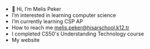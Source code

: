 - 👋 Hi, I’m Melis Peker
- I’m interested in learning computer science
- I’m currently learning CSP AP
- How to reach me melis.peker@hisarschool.k12.tr
- I completed CS50's Understanding Technology course
- My website


<!---
melispeker/melispeker is a ✨ special ✨ repository because its `README.md` (this file) appears on your GitHub profile.
You can click the Preview link to take a look at your changes.
--->
